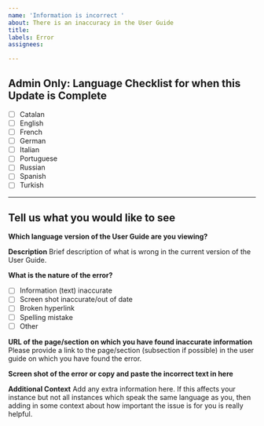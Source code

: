 ```yaml
---
name: 'Information is incorrect '
about: There is an inaccuracy in the User Guide
title: 
labels: Error
assignees:

---
```


## Admin Only: Language Checklist for when this Update is Complete
- [ ] Catalan
- [ ] English
- [ ] French
- [ ] German
- [ ] Italian
- [ ] Portuguese
- [ ] Russian
- [ ] Spanish
- [ ] Turkish

----------------------------------------------------------------------------------------------------------------
## Tell us what you would like to see


**Which language version of the User Guide are you viewing?**


**Description**
Brief description of what is wrong in the current version of the User Guide. 

**What is the nature of the error?**
- [ ] Information (text) inaccurate
- [ ] Screen shot inaccurate/out of date
- [ ] Broken hyperlink
- [ ] Spelling mistake
- [ ] Other

**URL of the page/section on which you have found inaccurate information**
Please provide a link to the page/section (subsection if possible) in the user guide on which you have found the error.

**Screen shot of the error or copy and paste the incorrect text in here**


**Additional Context**
Add any extra information here. If this affects your instance but not all instances which speak the same language as you, then adding in some context about how important the issue is for you is really helpful.
